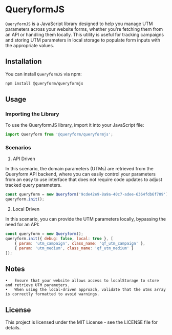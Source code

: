 # QueryformJS

`QueryformJS` is a JavaScript library designed to help you manage UTM parameters across your website forms, whether you're fetching them from an API or handling them locally. This utility is useful for tracking campaigns and storing UTM parameters in local storage to populate form inputs with the appropriate values.

## Installation

You can install `QueryformJS` via npm:

```bash
npm install @queryform/queryformjs
```

## Usage

### Importing the Library

To use the QueryformJS library, import it into your JavaScript file:

```js
import Queryform from '@queryform/queryformjs';
```

### Scenarios

1. API Driven

In this scenario, the domain parameters (UTMs) are retrieved from the Queryform API backend, where you can easily control your parameters from an easy to use interface that does not require code updates to adjust tracked query parameters.

```js
const queryform = new Queryform('9cde42e9-8a9a-40c7-adee-6364fdb6f709');
queryform.init();
```

2. Local Driven

In this scenario, you can provide the UTM parameters locally, bypassing the need for an API:

```js
const queryform = new Queryform();
queryform.init({ debug: false, local: true }, [
    { param: 'utm_campaign', class_name: 'qf_utm_campaign' },
    { param: 'utm_medium', class_name: 'qf_utm_medium' }
]);
```

## Notes

	•	Ensure that your website allows access to localStorage to store and retrieve UTM parameters.
	•	When using the local-driven approach, validate that the utms array is correctly formatted to avoid warnings.

## License

This project is licensed under the MIT License - see the LICENSE file for details.